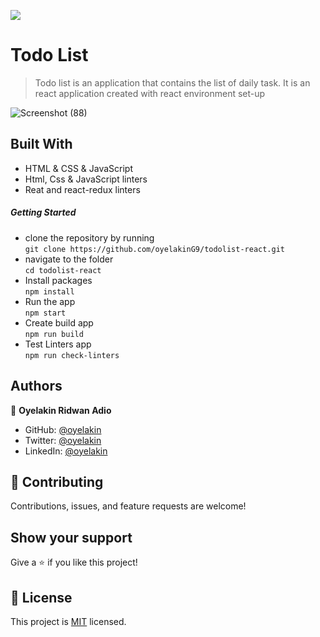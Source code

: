 ![](https://img.shields.io/badge/Microverse-blueviolet)
# Todo List
> Todo list is an application that contains the list of daily task.
> It is an react application created with react environment set-up

![Screenshot (88)](https://user-images.githubusercontent.com/61976324/152863444-fb10ce8a-3b72-4fd1-bfab-b31e77904cc8.png)
## Built With
- HTML & CSS & JavaScript
- Html, Css & JavaScript linters
- Reat and react-redux linters
##### Getting Started
- clone the repository by running\
    `git clone https://github.com/oyelakinG9/todolist-react.git`
- navigate to the folder\
    `cd todolist-react`
- Install packages\
    `npm install`
- Run the app\
    `npm start`
- Create build app\
    `npm run build`
- Test Linters app\
    `npm run check-linters`
## Authors 

👤 **Oyelakin Ridwan Adio**
- GitHub: [@oyelakin](https://github.com/oyelakinG9)
- Twitter: [@oyelakin](https://twitter.com/OyelakinG1)
- LinkedIn: [@oyelakin](https://www.linkedin.com/in/oyelakin-ridwan-4b4a02b6/)

## :handshake: Contributing
Contributions, issues, and feature requests are welcome!
## Show your support
Give a :star:️ if you like this project!
## :memo: License
This project is [MIT](./MIT.md) licensed.